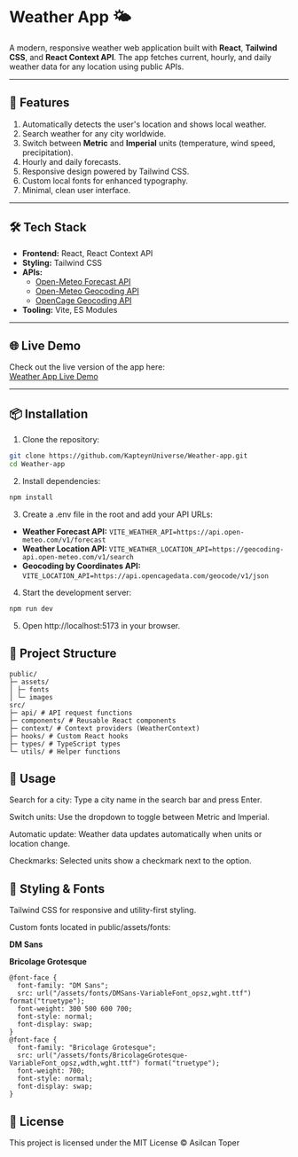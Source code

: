 # Weather App 🌤️

A modern, responsive weather web application built with **React**, **Tailwind CSS**, and **React Context API**. The app fetches current, hourly, and daily weather data for any location using public APIs.

---

## 🚀 Features

1. Automatically detects the user's location and shows local weather.
2. Search weather for any city worldwide.
3. Switch between **Metric** and **Imperial** units (temperature, wind speed, precipitation).
4. Hourly and daily forecasts.
5. Responsive design powered by Tailwind CSS.
6. Custom local fonts for enhanced typography.
7. Minimal, clean user interface.

---

## 🛠️ Tech Stack

- **Frontend:** React, React Context API
- **Styling:** Tailwind CSS
- **APIs:**
  - [Open-Meteo Forecast API](https://api.open-meteo.com/v1/forecast)
  - [Open-Meteo Geocoding API](https://geocoding-api.open-meteo.com/v1/search)
  - [OpenCage Geocoding API](https://api.opencagedata.com/geocode/v1/json)
- **Tooling:** Vite, ES Modules

---

## 🌐 Live Demo

Check out the live version of the app here:  
[Weather App Live Demo](#)

---

## 📦 Installation

1. Clone the repository:

```bash
git clone https://github.com/KapteynUniverse/Weather-app.git
cd Weather-app
```

2. Install dependencies:

```bash
npm install
```

3. Create a .env file in the root and add your API URLs:

- **Weather Forecast API:** `VITE_WEATHER_API=https://api.open-meteo.com/v1/forecast`  
- **Weather Location API:** `VITE_WEATHER_LOCATION_API=https://geocoding-api.open-meteo.com/v1/search`  
- **Geocoding by Coordinates API:** `VITE_LOCATION_API=https://api.opencagedata.com/geocode/v1/json`

4. Start the development server:

```bash
npm run dev
```

5. Open http://localhost:5173 in your browser.

## 📁 Project Structure
```
public/
├─ assets/
│ ├─ fonts
│ └─ images
src/
├─ api/ # API request functions
├─ components/ # Reusable React components
├─ context/ # Context providers (WeatherContext)
├─ hooks/ # Custom React hooks
├─ types/ # TypeScript types
└─ utils/ # Helper functions
```
## 🔧 Usage

Search for a city: Type a city name in the search bar and press Enter.

Switch units: Use the dropdown to toggle between Metric and Imperial.

Automatic update: Weather data updates automatically when units or location change.

Checkmarks: Selected units show a checkmark next to the option.

## 🎨 Styling & Fonts

Tailwind CSS for responsive and utility-first styling.

Custom fonts located in public/assets/fonts:

**DM Sans**

**Bricolage Grotesque**

```
@font-face {
  font-family: "DM Sans";
  src: url("/assets/fonts/DMSans-VariableFont_opsz,wght.ttf") format("truetype");
  font-weight: 300 500 600 700;
  font-style: normal;
  font-display: swap;
}
@font-face {
  font-family: "Bricolage Grotesque";
  src: url("/assets/fonts/BricolageGrotesque-VariableFont_opsz,wdth,wght.ttf") format("truetype");
  font-weight: 700;
  font-style: normal;
  font-display: swap;
}
```

## 📝 License

This project is licensed under the MIT License © Asilcan Toper
